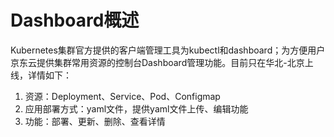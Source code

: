 # Dashboard概述  
Kubernetes集群官方提供的客户端管理工具为kubectl和dashboard；为方便用户京东云提供集群常用资源的控制台Dashboard管理功能。目前只在华北-北京上线，详情如下：   
1) 资源：Deployment、Service、Pod、Configmap  
2) 应用部署方式：yaml文件，提供yaml文件上传、编辑功能  
3) 功能：部署、更新、删除、查看详情  


